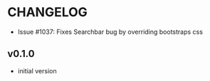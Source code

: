 # CHANGELOG
* Issue #1037: Fixes Searchbar bug by overriding bootstraps css 

## v0.1.0
* initial version
